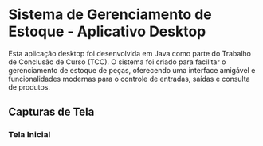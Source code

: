 # Sistema de Gerenciamento de Estoque - Aplicativo Desktop

Esta aplicação desktop foi desenvolvida em Java como parte do Trabalho de Conclusão de Curso (TCC). O sistema foi criado para facilitar o gerenciamento de estoque de peças, oferecendo uma interface amigável e funcionalidades modernas para o controle de entradas, saídas e consulta de produtos.

## Capturas de Tela
### Tela Inicial


